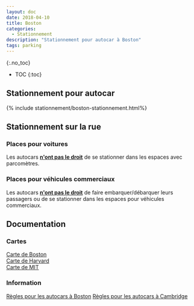 ```yaml
---
layout: doc
date: 2018-04-10
title: Boston
categories:
  - Stationnement
description: "Stationnement pour autocar à Boston"
tags: parking
---
```


<!-- #### Sections dans ce document -->
{:.no_toc}
* TOC
{:toc}

## Stationnement pour autocar

{% include stationnement/boston-stationnement.html%}

## Stationnement sur la rue

### Places pour voitures

Les autocars **[n'ont pas le droit](https://www.boston.gov/departments/transportation/guidelines-tour-buses-boston)** de se stationner dans les espaces avec parcomètres.

### Places pour véhicules commerciaux

Les autocars  **[n'ont pas le droit](https://www.boston.gov/departments/transportation/guidelines-tour-buses-boston)** de faire embarquer/débarquer leurs passagers ou de se stationner dans les espaces pour véhicules commerciaux.

## Documentation

### Cartes

[Carte de Boston](https://www.cityofboston.gov/images_documents/Tour%20Bus%20Parking_updated%206_23_tcm3-12491.pdf)  
[Carte de Harvard](https://www.cambridgema.gov/~/media/Files/Traffic/Harvard-Square-Tour-Bus-Stop.pdf)  
[Carte de MIT](https://www.cambridgema.gov/~/media/Files/Traffic/TourBusStopMIT1.pdf)


### Information

[Règles pour les autocars à Boston](https://www.boston.gov/departments/transportation/guidelines-tour-buses-boston)
[Règles pour les autocars à Cambridge](https://www.cambridgema.gov/traffic/Parking/tourbusparking.aspx)
